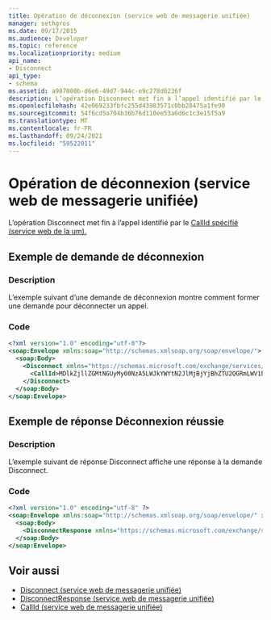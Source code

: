 ```yaml
---
title: Opération de déconnexion (service web de messagerie unifiée)
manager: sethgros
ms.date: 09/17/2015
ms.audience: Developer
ms.topic: reference
ms.localizationpriority: medium
api_name:
- Disconnect
api_type:
- schema
ms.assetid: a987000b-d6e6-49d7-944c-e9c278d0236f
description: L’opération Disconnect met fin à l’appel identifié par le callid spécifié (service web de um).
ms.openlocfilehash: 42e069233fbfc255d43983571c0bb28475a1fe90
ms.sourcegitcommit: 54f6cd5a704b36b76d110ee53a6d6c1c3e15f5a9
ms.translationtype: MT
ms.contentlocale: fr-FR
ms.lasthandoff: 09/24/2021
ms.locfileid: "59522011"
---
```

# <a name="disconnect-operation-um-web-service"></a>Opération de déconnexion (service web de messagerie unifiée)

L’opération Disconnect met fin à l’appel identifié par le [CallId spécifié (service web de la um).](callid-um-web-service.md)
  
## <a name="disconnect-request-example"></a>Exemple de demande de déconnexion

### <a name="description"></a>Description

L’exemple suivant d’une demande de déconnexion montre comment former une demande pour déconnecter un appel.
  
### <a name="code"></a>Code

```XML
<?xml version="1.0" encoding="utf-8"?>
<soap:Envelope xmlns:soap="http://schemas.xmlsoap.org/soap/envelope/">
  <soap:Body>
    <Disconnect xmlns="https://schemas.microsoft.com/exchange/services/2006/messages">
      <CallId>MDlkZjllZGMtNGUyMy00NzA5LWJkYWYtN2JlMjBjYjBhZTU2QGRmLWV1bS0wMS5leGNoYW5nZS5jb3JwLm1pY3Jvc29mdC5jb20=</CallId>
    </Disconnect>
  </soap:Body>
</soap:Envelope>
```

## <a name="successful-disconnect-response-example"></a>Exemple de réponse Déconnexion réussie

### <a name="description"></a>Description

L’exemple suivant de réponse Disconnect affiche une réponse à la demande Disconnect.
  
### <a name="code"></a>Code

```XML
<?xml version="1.0" encoding="utf-8" ?> 
<soap:Envelope xmlns:soap="http://schemas.xmlsoap.org/soap/envelope/" xmlns:xsi="http://www.w3.org/2001/XMLSchema-instance" xmlns:xsd="http://www.w3.org/2001/XMLSchema">
  <soap:Body>
    <DisconnectResponse xmlns="https://schemas.microsoft.com/exchange/services/2006/messages" /> 
  </soap:Body>
</soap:Envelope>
```

## <a name="see-also"></a>Voir aussi

- [Disconnect (service web de messagerie unifiée)](disconnect-um-web-service.md) 
- [DisconnectResponse (service web de messagerie unifiée)](disconnectresponse-um-web-service.md) 
- [CallId (service web de messagerie unifiée)](callid-um-web-service.md)

